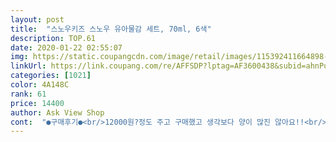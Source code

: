 ```yaml
---
layout: post 
title:  "스노우키즈 스노우 유아물감 세트, 70ml, 6색" 
description: TOP.61 
date: 2020-01-22 02:55:07 
img: https://static.coupangcdn.com/image/retail/images/115392411664898-ad1b90bd-f8bc-42be-bc56-3a8e8ffa3c36.jpg 
linkUrl: https://link.coupang.com/re/AFFSDP?lptag=AF3600438&subid=ahnPublicAsk&pageKey=2962869&itemId=13860311&vendorItemId=3021213832&traceid=V0-113-2fe5103fc66f60b6 
categories: [1021] 
color: 4A148C 
rank: 61 
price: 14400 
author: Ask View Shop 
cont:  "●구매후기●<br/>12000원?정도 주고 구매했고 생각보다 양이 많진 않아요!!<br/>16개월아기 놀아줄게 매일 똑같아<br/>23개월 아기 30분간 물놀이 하면서<br/>70ml가 생각보다 제법 많더라구요<br/>70ml정도면 5~6번까지도 사용 가능할 것 같아요<br/>검정색 종이나 비닐에서도 선명하게 발색이 되어<br/>고민했었어요<br/>그걸 벽에 척척 붙여서 화장실에 히터서큘레이터 돌ㄹㅣ고 놀앗어요<br/>그래도 불안해 하면서 물감 놀이 했는데<br/>그러면서도 다가가서 만지고<br/>그런데 그런 걱정은 사라졌습니다 ㅎㅎㅎ<br/>그리고 순한 원료로 아기 피부에도 괜찮고<br/>나중엔 물감 양이 많아 엉덩방아를 찧고 전지가 밀려 찢어지며 장판까지 물감이 묻긴 했지만 놀이후  물티슈 몇장만으로도 수월하게 청소를 끝냈고 옷 역시 물에 담가 살살 비벼 주기만해도 잘 지워져 세탁의 수고스러움도 없습니다<br/>다섯살 막내가 3월에 처음 어린이집에 다니게 된터라 그 동안 주로 엄마와 집에서 노는 시간이 많다보니 자연스럽게 미술놀이 활동을 많이 하게 되네요<br/>또<br/>먼저 30분 정도를 약한 피부쪽에 약간 도포해서<br/>모두 파스텔 색상에 형광빛이 돕니다<br/>몸에수분이닿으면 춥잖아요  감기걸릴수있으니 주의하세요<br/>문질러보고 재밌어 하는게 흐뭇합니다<br/>물 닿자마자 깨끗하게 씻어 내려졌구요<br/>뭉개고 비비고 바르고 하는 용도 였어요<br/>부드럽고 파스텔이라 봄컬러에 딱!!!!이기도하구요<br/>블랙라이트 불을 이용하면<br/>비닐 붙이고 했는데<br/>사용한 양으로 보아<br/>색감도 촉감도 시각적인것도 아기가 다 만족할수있으니 최고에요~!<br/>색감은 무엇? 엄청나게 발색도좋고 넘나예뻐요♡♡<br/>색상도 6가지 모두 예쁘고 귀엽게 생겼지물감놀이 해야한다며 덤비는데 미술용 전신가운을 입히는건 고사하고 전지 정신없이 4장 거실에 깔고 바로 작업을 시~~작<br/>색칠하는게 아니어서 색상은 상관없었고<br/>섞여도 그지같은색??ㅎㅎ안나와요<br/>세정력은 묻고 얼마되지않아 바로씻으면 문지르지않아도 물살에, 다씻겨나갈정도이고 30분 놀다 씻어도 손으로비벼씻으니 싹씻겻어요<br/>손에 무언가 뭍으니 자꾸 닦고 있지만<br/>스노우 키즈 유아 물감은 기존 원색 계열과는 달리 파스텔톤의 형광 물감이라 일단 색이 참 곱고 예쁘네요 그리고 조금은 안심되는게 형광 증백제가 들어 있지 않다고 하네요<br/>아기가 좋아해서 구매 생각 중이예요<br/>아기는 워시로 한번 원래씻기듯 씻겻더니 1도없엇네요<br/>아무 이상 없고 괜찮더라고요<br/>아이가 정신이 건강해지고 행복해지는데 이것보다 중요한게있을까요?<br/>아직 못해봤는데<br/>아직은 무서워하고<br/>안내 종이에 타일 사이에 색상이 착색될 수도 있다고 해서<br/>안써보신분들 강추에요~!!!!!  안하면손해에요<br/>알러지나 뾰루지도 올라오는거 없었어요<br/>약통에 담앗을때 10미리 조금넘게정도 담앗는데 놀기엔 살짝 부족햇어서<br/>여러개 섞어도<br/>요즘같은 겨울 외출 힘들 때<br/>욕조고 아기 스펀지로 된 장난감에 묻어도 쉽게 지워져서 편했구요<br/>이 물감은 물을 섞지 않고 써야하는 거구요<br/>이 물감은 색상이 약간 형광빛 돌아요<br/>이 형광빛 때문에<br/>이유식시작할때 아기식탁밑에 깔려고 사놧던 횟집비닐사논게 남아서<br/>일반 물감은 여러 색이 혼합되면 거의 검정색이나 농색으로 섞여 버리는데 신기하리만큼 자기 색깔을 잘 뽐내고 있네요 섞일듯 말듯... <br/><br/>일반 물감처럼 쉽게 탁해지지 않아요<br/>일요일 늦은 오후 쿠팡맨의 택배가 도착하자마자 선물이 왔다며 빨리 열어 보자고 재촉을 하더니 요 작은 상자의 제품이 본인꺼라는걸 직감 했는지 요 상자만 뜯으라네요 ㅋㅋㅋ<br/>재구매 의사 있습니다<br/>저는 아기 목욕탕에서<br/>저는 초등학교들어가기전까지 쭉 쓸생각입니다 여기 브랜드<br/>집에서 요런 놀이로 아기와와 함께 놀아주면 좋을 것 같아요<br/>쨍한 빨강 파랑 이런 느낌이 아닙니다<br/>참고 하시구요<br/>청소하기가 혹시나 어려울까싶어<br/>촉감 놀이 해주려고 산거라<br/>총 색상은 6개로<br/>테스트 후 사용하라는 말에<br/>테스트도 했지만<br/>특별한걸 찾다 구매했어요~~<br/>퍼포먼스 미술놀이 전용 물감이라고 하는건가봐요<br/>핑크, 블루, 옐로우, 그린 ,퍼플,오렌지 였고<br/>한 30미리씩 깔별로 쓰면 더 효율이좋을듯합니다<br/>한번놀아줄때 3ㅡ4천원꼴이니 사실 비싸다생각하시는분도 있겠지만<br/>한시간동안 놀았는데 아이 피부에 자극도 없고 뒷처리도 간편해 너무 좋았답니다 올 1월 11일 제조된 최근일자 상품으로 처음엔 용량이 너무 적은거 아닌가 싶었는데 여러 물감들과 함께 사용하니 몇회 충분히 쓸수 있을 양이고 다음엔  검정 도화지나 포리 시트를 이용해 퍼포먼스를 해보는것도 좋을듯 싶습니다 ^^<br/>형광빛으로 어두운 공간에서도 빛이 난다고 해요<br/>후기들 보니 양이 적다고 하는 분들이 많아서<br/>" 
---
```

